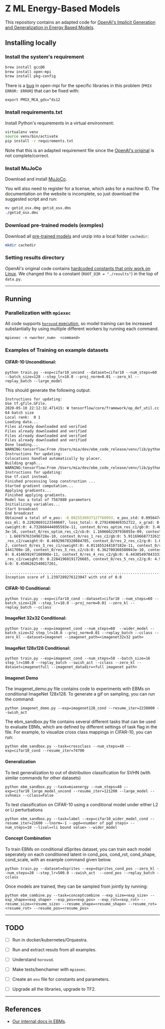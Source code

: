 # Z ML Energy-Based Models
 

This repository contains an adapted code for [OpenAI's Implicit Generation and Generalization in Energy Based Models](https://arxiv.org/pdf/1903.08689.pdf).

## Installing locally

### Install the system's requirement

```bash
brew install gcc@6
brew install open-mpi
brew install pkg-config
```


There is a [bug](https://github.com/open-mpi/ompi/issues/7516) in open-mpi for the specific libraries in this problem (`PMIX ERROR: ERROR`) that can be fixed with:

```
export PMIX_MCA_gds=^ds12
```


### Install requirements.txt

Install Python's requirements in a virtual environment:

```bash
virtualenv venv
source venv/bin/activate
pip install -r requirements.txt
```

Note that this is an adapted requirement file since the [OpenAI's original](https://github.com/openai/ebm_code_release/blob/master/requirements.txt) is not complete/correct.

### Install MuJoCo

Download and install [MuJoCo](https://www.roboti.us/index.html). 

You will also need to register for a license, which asks for a machine ID. The documentation on the website is incomplete, so just download the suggested script and run:

```bash
mv getid_osx.dmg getid_osx.dms
./getid_osx.dms
```

### Download pre-trained models (exmples)

Download all [pre-trained models](https://sites.google.com/view/igebm/home) and unzip into a local folder `cachedir`:

```bash
mkdir cachedir
```

### Setting results directory

OpenAI's original code contains [hardcoded constants that only work on Linux](https://github.com/openai/ebm_code_release/blob/master/data.py#L218). We changed this to a constant (`ROOT_DIR = "./results"`) in the top of `data.py`. 


----

## Running

### Parallelization with `mpiexec` 

All code supports [`horovod` execution](https://github.com/horovod/horovod), so model training can be increased substantially by using multiple different workers by running each command.
```
mpiexec -n <worker_num>  <command>
```

### Examples of Training on example datasets

#### CIFAR-10 Unconditional:

```
python train.py --exp=cifar10_uncond --dataset=cifar10 --num_steps=60 --batch_size=128 --step_lr=10.0 --proj_norm=0.01 --zero_kl --replay_batch --large_model
```

This should generate the following output:

```bash
Instructions for updating:
Use tf.gfile.GFile.
2020-05-10 22:12:32.471415: W tensorflow/core/framework/op_def_util.cc:355] Op BatchNormWithGlobalNormalization is deprecated. It will cease to work in GraphDef version 9. Use tf.nn.batch_normalization().
64 batch size
Local rank:  0 1
Loading data...
Files already downloaded and verified
Files already downloaded and verified
Files already downloaded and verified
Files already downloaded and verified
Done loading...
WARNING:tensorflow:From /Users/mia/dev/ebm_code_release/venv/lib/python3.7/site-packages/tensorflow/python/framework/op_def_library.py:263: colocate_with (from tensorflow.python.framework.ops) is deprecated and will be removed in a future version.
Instructions for updating:
Colocations handled automatically by placer.
Building graph...
WARNING:tensorflow:From /Users/mia/dev/ebm_code_release/venv/lib/python3.7/site-packages/tensorflow/python/ops/math_ops.py:3066: to_int32 (from tensorflow.python.ops.math_ops) is deprecated and will be removed in a future version.
Instructions for updating:
Use tf.cast instead.
Finished processing loop construction ...
Started gradient computation...
Applying gradients...
Finished applying gradients.
Model has a total of 7567880 parameters
Initializing variables...
Start broadcast
End broadcast
Obtained a total of e_pos: -0.0025530937127768993, e_pos_std: 0.09564747661352158, e_neg: -0.22276005148887634, e_diff: 0.22020696103572845, e_neg_std: 0.016306934878230095, temp: 1, loss_e: -0.22276005148887634, eps: 0.0, label_ent: 2.272536277770996, l
oss_ml: 0.22020693123340607, loss_total: 0.2792498469352722, x_grad: 0.0009156676824204624, x_grad_first: 0.0009156676824204624, x_off: 0.31731340289115906, iter: 0, gamma: [0.], context_0/c1_pre/cweight:0: 0.0731438547372818, context_0/res_optim_res_c1/
cweight:0: 4.732660444095593e-11, context_0/res_optim_res_c1/gb:0: 3.4007335836250263e-10, context_0/res_optim_res_c2/cweight:0: 0.9494612216949463, context_0/res_optim_res_c2/g:0: 1.8536269741353806e-10, context_0/res_optim_res_c2/gb:0: 6.27235652306268
3e-10, context_0/res_optim_res_c2/cb:0: 1.1606662297936055e-09, context_0/res_1_res_c1/cweight:0: 6.714453298917178e-11, context_0/res_1_res_c1/gb:0: 3.6198691266697836e-10, context_0/res_1_res_c2/cweight:0: 0.6582950353622437, context_0/res_1_res_c2/g:0
: 1.669797633496728e-10, context_0/res_1_res_c2/gb:0: 5.911696687732615e-10, context_0/res_1_res_c2/cb:0: 1.1932842491901852e-09, context_0/res_2_res_c1/cweight:0: 8.567072745657711e-11, context_0/res_2_res_c1/gb:0: 6.868505764145993e-10, context_0/res_2
_res_c2/cweight:0: 0.46929678320884705, context_0/res_2_res_c2/g:0: 1.655784120924153e-10, context_0/res_2_res_c2/gb:0: 8.058526068666083e-10, context_0/res_2_res_c2/cb:0: 1.0161046448686761e-09, context_0/res_2_res_adaptive/cweight:0: 0.0194275379180908
2, context_0/res_3_res_c1/cweight:0: 4.011655244107182e-11, context_0/res_3_res_c1/gb:0: 5.064903496609929e-10, context_0/res_3_res_c2/cweight:0: 0.32239994406700134, context_0/res_3_res_c2/g:0: 9.758494012857e-11, context_0/res_3_res_c2/gb:0: 7.75612463
1441708e-10, context_0/res_3_res_c2/cb:0: 6.362700366580043e-10, context_0/res_4_res_c1/cweight:0: 4.090133440270982e-11, context_0/res_4_res_c1/gb:0: 6.013010089844784e-10, context_0/res_4_res_c2/cweight:0: 0.34806951880455017, context_0/res_4_res_c2/g:
0: 8.414659247168998e-11, context_0/res_4_res_c2/gb:0: 6.443054978433338e-10, context_0/res_4_res_c2/cb:0: 5.496815780325903e-10, context_0/res_5_res_c1/cweight:0: 3.990113794927197e-11, context_0/res_5_res_c1/gb:0: 3.807749116013781e-10, context_0/res_5
_res_c2/cweight:0: 0.22841960191726685, context_0/res_5_res_c2/g:0: 4.942361797599659e-11, context_0/res_5_res_c2/gb:0: 7.697342763179904e-10, context_0/res_5_res_c2/cb:0: 3.1796060229183354e-10, context_0/fc5/wweight:0: 3.081033706665039, context_0/fc5/
b:0: 0.4506262540817261,

................................................................................................................................
Inception score of 1.2397289276123047 with std of 0.0
```


#### CIFAR-10 Conditional:

```
python train.py --exp=cifar10_cond --dataset=cifar10 --num_steps=60 --batch_size=128 --step_lr=10.0 --proj_norm=0.01 --zero_kl --replay_batch --cclass
```



#### ImageNet 32x32 Conditional:

```
python train.py --exp=imagenet_cond --num_steps=60  --wider_model --batch_size=32 step_lr=10.0 --proj_norm=0.01 --replay_batch --cclass --zero_kl --dataset=imagenet --imagenet_path=<imagenet32x32 path>
```

#### ImageNet 128x128 Conditional:

```
python train.py --exp=imagenet_cond --num_steps=50 --batch_size=16 step_lr=100.0 --replay_batch --swish_act --cclass --zero_kl --dataset=imagenetfull --imagenet_datadir=<full imagenet path>
```

#### Imagenet Demo

The imagenet_demo.py file contains code to experiments with EBMs on conditional ImageNet 128x128. To generate a gif on sampling, you can run the command:

```
python imagenet_demo.py --exp=imagenet128_cond --resume_iter=2238000 --swish_act
```

The ebm_sandbox.py file contains several different tasks that can be used to evaluate EBMs, which are defined by different settings of task flag in the file. For example, to visualize cross class mappings in CIFAR-10, you can run:

```
python ebm_sandbox.py --task=crossclass --num_steps=40 --exp=cifar10_cond --resume_iter=74700
```


#### Generalization

To test generalization to out of distribution classification for SVHN (with similar commands for other datasets)
```
python ebm_sandbox.py --task=mixenergy --num_steps=40 --exp=cifar10_large_model_uncond --resume_iter=121200 --large_model --svhnmix --cclass=False
```

To test classification on CIFAR-10 using a conditional model under either L2 or Li perturbations
```
python ebm_sandbox.py --task=label --exp=cifar10_wider_model_cond --resume_iter=21600 --lnorm=-1 --pgd=<number of pgd steps> --num_steps=10 --lival=<li bound value> --wider_model
```


#### Concept Combination

To train EBMs on conditional dSprites dataset, you can train each model seperately on each conditioned latent in cond_pos, cond_rot, cond_shape, cond_scale, with an example command given below.

```
python train.py --dataset=dsprites --exp=dsprites_cond_pos --zero_kl --num_steps=20 --step_lr=500.0 --swish_act  --cond_pos --replay_batch -cclass
```

Once models are trained, they can be sampled from jointly by running:

```
python ebm_combine.py --task=conceptcombine --exp_size=<exp_size> --exp_shape=<exp_shape> --exp_pos=<exp_pos> --exp_rot=<exp_rot> --resume_size=<resume_size> --resume_shape=<resume_shape> --resume_rot=<resume_rot> --resume_pos=<resume_pos>
```

--- 

## TODO

* [ ] Run in docker/kubernetes/Orquestra.
* [ ] Run and extract resuts from all examples.
* [ ] Understand `horovod`.
* [ ] Make tests/benchamer with `mpiexec`. 
* [ ] Create an `env` file for constants and parameters.
* [ ] Upgrade all the libraries, upgrade to TF2.


---

## References

* [Our internal docs in EBMs](https://docs.zapos.io/algos/classical_machine_learning/energy_based_models/).